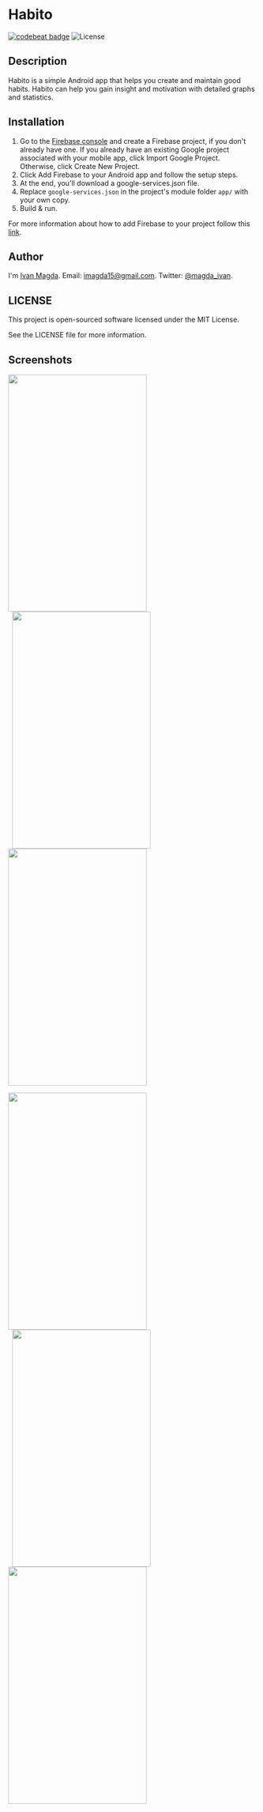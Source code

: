 # Habito

[![codebeat badge](https://codebeat.co/badges/c29ec7ab-0403-4055-ace7-f16071e2cf6b)](https://codebeat.co/projects/github-com-vanyaland-habito-master)
![License](https://img.shields.io/npm/l/express.svg)

## Description
Habito is a simple Android app that helps you create and maintain good habits.
Habito can help you gain insight and motivation with detailed graphs and statistics.

## Installation
1. Go to the [Firebase console](https://console.firebase.google.com/) and create a Firebase project, if you don't already have one. If you already have an existing Google project associated with your mobile app, click Import Google Project. Otherwise, click Create New Project.
2. Click Add Firebase to your Android app and follow the setup steps.
3. At the end, you'll download a google-services.json file.
4. Replace `google-services.json` in the project's module folder `app/` with your own copy.
5. Build & run.

For more information about how to add Firebase to your project follow this [link](https://firebase.google.com/docs/android/setup).

## Author
I'm [Ivan Magda](https://www.facebook.com/ivan.magda).
Email: [imagda15@gmail.com](mailto:imagda15@gmail.com).
Twitter: [@magda_ivan](https://twitter.com/magda_ivan).

## LICENSE
This project is open-sourced software licensed under the MIT License.

See the LICENSE file for more information.


## Screenshots

<img src="https://github.com/vanyaland/Habito/blob/master/screenshots/thumbs/app-main-list.png"
width="280" height="480">
<img src="https://github.com/vanyaland/Habito/blob/master/screenshots/thumbs/app-detail-bar-chart-1.png" 
width="280" height="480" hspace="8">
<img src="https://github.com/vanyaland/Habito/blob/master/screenshots/thumbs/app-detail-bar-chart-2.png"
width="280" height="480">

<img src="https://github.com/vanyaland/Habito/blob/master/screenshots/thumbs/app-create.png"
width="280" height="480">
<img src="https://github.com/vanyaland/Habito/blob/master/screenshots/thumbs/app-edit.png"
width="280" height="480" hspace="8">
<img src="https://github.com/vanyaland/Habito/blob/master/screenshots/thumbs/widget-list.png"
width="280" height="480">
